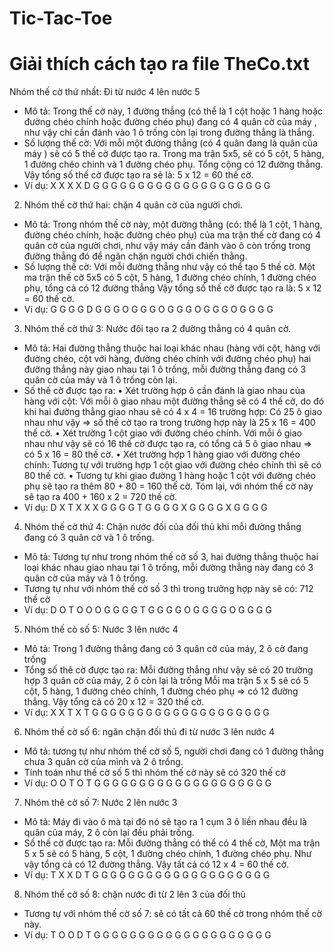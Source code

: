 # Tic-Tac-Toe

# Giải thích cách tạo ra file TheCo.txt

Nhóm thế cờ thứ nhất: Đi từ nước 4 lên nước 5
-	Mô tả: 
Trong thế cờ này, 1 đường thẳng (có thể là 1 cột hoặc 1 hàng hoặc đường chéo chính hoặc đường chéo phụ) đang có 4 quân cờ của máy , như vậy chỉ cần đánh vào 1 ô trống còn lại trong đường thẳng là thắng.
-	Số lượng thế cờ: 
Với mỗi một đường thẳng (có 4 quân  đang là quân của máy ) sẽ có 5 thế cờ được tạo ra. 
Trong ma trận 5x5, sẽ có 5 cột, 5 hàng, 1 đường chéo chinh và 1 đường chéo phụ. Tổng cộng có 12 đường thẳng. 
Vậy tổng số thế cờ được tạo ra sẽ là: 5 x 12 = 60 thế cờ.
-	Ví dụ: 
X	X	X	X	D
G	G	G	G	G
G	G	G	G	G
G	G	G	G	G
G	G	G	G	G

2.	Nhóm thế cờ thứ hai: chặn 4 quân cờ của người chơi.
-	Mô tả: 
Trong nhóm thế cờ này, một đường thằng (có: thể là 1 cột, 1 hàng, đường chéo chính, hoặc đường chéo phụ) của ma trận thế cờ đang có 4 quân cờ của người chơi, như vậy máy cần đánh vào ô còn trống trong đường thẳng đó để ngăn chặn người chới chiến thằng.
-	Số lượng thế cờ: 
Với mỗi đường thẳng như vậy có thể tạo 5 thế cờ. Một ma trận thế cờ 5x5 có 5 cột, 5 hàng, 1 đường chéo chính, 1 đường chéo phụ, tổng cả có 12 đường thẳng
Vậy tổng số thế cờ được tạo ra là: 5 x 12 = 60 thế cờ.
-	Ví dụ: 
G	G	G	G	D
G	G	G	O	G
G	G	O	G	G
G	O	G	G	G
O	G	G	G	G

3.	Nhóm thế cờ thứ 3: Nước đôi tạo ra 2 đường thẳng có 4 quân cờ.
-	Mô tả: 
Hai đường thẳng thuộc hai loại khác nhau (hàng với cột, hàng với đường chéo, cột với hàng, đường chéo chính với đường chéo phụ) hai đường thẳng này giao nhau tại 1 ô trống, mỗi đường thẳng đang có 3 quân cờ của máy và 1 ô trống còn lại.
-	Số thế cờ được tạo ra: 
•	Xét trường hợp ô cần đánh là giao nhau của hàng với cột:
Với mỗi ô giao nhau một đường thẳng sẽ có 4 thế cờ, do đó khi hai đường thẳng giao nhau sẽ có 4 x 4 = 16 trường hợp: Có 25 ô giao nhau như vậy => số thế cờ tạo ra trong trường hợp này là 25 x 16 = 400 thế cờ.
•	Xét trường 1 cột giao với đường chéo chính.
Với mỗi ô giao nhau như vậy sẽ có 16 thế cờ được tạo ra, có tổng cả 5 ô giao nhau => có 5 x 16 = 80 thế cờ.
•	Xét trường hợp 1 hàng giao với đường chéo chính:
Tương tự với trường hợp 1 cột giao với đường chéo chính thì sẽ có 80 thế cờ.
•	Tương tự khi giao đường 1 hàng hoặc 1 cột với đường chéo phụ sẽ tạo ra thêm 80 + 80 = 160 thế cờ.
Tóm lại, với nhóm thế cờ này sẽ tạo ra 400 + 160 x 2 = 720 thế cờ.
-	Ví dụ: 
D	X	T	X	X
X	G	G	G	G
T	G	G	G	G
X	G	G	G	G
X	G	G	G	G

4.	Nhóm thế cờ thứ 4: Chặn nước đối của đối thủ khi mỗi đường thẳng đang có 3 quân cờ và 1 ô trống.
-	Mô tả: Tương tự như trong nhóm thế cờ số 3, hai đường thẳng thuộc hai loại khác nhau giao nhau tại 1 ô trống, mỗi đường thẳng này đang có 3 quân cờ của máy và 1 ô trống.
-	Tương tự như với nhóm thế cờ số 3 thì trong trường hợp này sẽ có: 712 thế cờ
-	Ví dụ:
D	O	T	O	O
O	G	G	G	G
T	G	G	G	G
O	G	G	G	G
O	G	G	G	G


5.	Nhóm thế cò số 5: Nước 3 lên nước 4
-	Mô tả:  Trong 1 đường thẳng đang có 3 quân cờ của máy, 2 ô cờ đang trống
-	Tổng số thê cờ được tạo ra: 
Mỗi đường thẳng như vậy sẽ có 20 trường hợp 3 quân cờ của máy, 2 ô còn lại là trống  Mỗi ma trận 5 x 5 sẽ có 5 cột, 5 hàng, 1 đường chéo chính, 1 đường chéo phụ => có 12 đường thẳng. 
Vậy tổng cả có 20 x 12 = 320 thế cờ.
-	Ví dụ: 
X	X	T	X	T
G	G	G	G	G
G	G	G	G	G
G	G	G	G	G
G	G	G	G	G
6.	Nhóm thế cờ số 6: ngăn chặn đối thủ đi từ nước 3 lên nước 4
-	Mô tả: tương tự như nhóm thế cờ số 5, người chơi đang có 1 đường thẳng chưa 3 quân cờ của mình và 2 ô trống.
-	Tính toán như thế cờ số 5 thì nhóm thế cờ này sẽ có 320 thế cờ
-	Ví dụ: 
O	O	T	O	T
G	G	G	G	G
G	G	G	G	G
G	G	G	G	G
G	G	G	G	G

7.	Nhóm thê cờ số 7: Nước 2 lên nước 3
-	Mô tả: 
Máy đi vào ô mà tại đó nó sẽ tạo ra 1 cụm 3 ô liền nhau đều là quân của máy, 2 ô còn lại đều phải trống.
-	Số thế cờ được tạo ra: 
Mỗi đường thẳng có thể có 4 thế cờ, Một ma trận 5 x 5 sẽ có 5 hàng, 5 cột, 1 đường chéo chính, 1 đường chéo phụ. Như vậy tổng cả có 12 đường thẳng.
Vậy tất cả có 12 x 4 = 60 thế cờ.
-	Ví dụ: 
T	X	X	D	T
G	G	G	G	G
G	G	G	G	G
G	G	G	G	G
G	G	G	G	G

8.	Nhóm thế cờ số 8: chặn nước đi từ 2 lên 3 của đối thủ
-	Tương tự với nhóm thế cờ số 7: sẽ có tất cả 60 thế cờ trong nhóm thế cờ này.
-	Ví dụ: 
T	O	O	D	T
G	G	G	G	G
G	G	G	G	G
G	G	G	G	G
G	G	G	G	G
